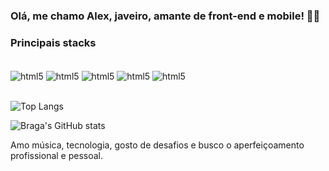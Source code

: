 ### Olá, me chamo Alex, javeiro, amante de front-end e mobile! 🧑‍💻

### Principais stacks

<div style="display: inline_block">
  </br>
  <img align="center" alt="html5" src="https://img.shields.io/badge/HTML5-E34F26?style=for-the-badge&logo=html5&logoColor=white"/>
  <img align="center" alt="html5" src="https://img.shields.io/badge/CSS3-1572B6?style=for-the-badge&logo=css3&logoColor=white"/>
  <img align="center" alt="html5" src="https://img.shields.io/badge/JavaScript-F7DF1E?style=for-the-badge&logo=javascript&logoColor=black"/>
  <img align="center" alt="html5" src="https://img.shields.io/badge/Angular-DD0031?style=for-the-badge&logo=angular&logoColor=white"/>
  <img align="center" alt="html5" src="https://img.shields.io/badge/Java-ED8B00?style=for-the-badge&logo=openjdk&logoColor=white"/>
</div>
<br/>

![Top Langs](https://github-readme-stats.vercel.app/api/top-langs/?username=alexbragadev&layout=compact)

![Braga's GitHub stats](https://github-readme-stats.vercel.app/api?username=alexbragadev&show_icons=true&theme=highcontrast)

Amo música, tecnologia, gosto de desafios e busco o aperfeiçoamento profissional e pessoal.
